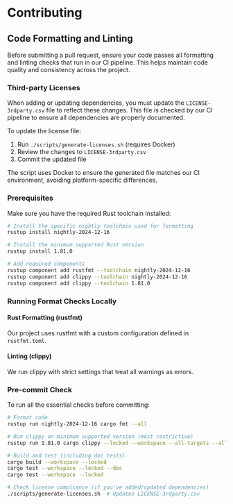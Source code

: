 # Contributing

## Code Formatting and Linting
Before submitting a pull request, ensure your code passes all formatting and linting checks that run in our CI pipeline. This helps maintain code quality and consistency across the project.

### Third-party Licenses

When adding or updating dependencies, you must update the `LICENSE-3rdparty.csv` file to reflect these changes. This file is checked by our CI pipeline to ensure all dependencies are properly documented.

To update the license file:

1. Run `./scripts/generate-licenses.sh` (requires Docker)
2. Review the changes to `LICENSE-3rdparty.csv`
3. Commit the updated file

The script uses Docker to ensure the generated file matches our CI environment, avoiding platform-specific differences.

### Prerequisites

Make sure you have the required Rust toolchain installed:

```bash
# Install the specific nightly toolchain used for formatting
rustup install nightly-2024-12-16

# Install the minimum supported Rust version
rustup install 1.81.0

# Add required components
rustup component add rustfmt --toolchain nightly-2024-12-16
rustup component add clippy --toolchain nightly-2024-12-16
rustup component add clippy --toolchain 1.81.0
```

### Running Format Checks Locally

#### Rust Formatting (rustfmt)

Our project uses rustfmt with a custom configuration defined in `rustfmt.toml`.

#### Linting (clippy)

We run clippy with strict settings that treat all warnings as errors. 

### Pre-commit Check

To run all the essential checks before committing:

```bash
# Format code
rustup run nightly-2024-12-16 cargo fmt --all

# Run clippy on minimum supported version (most restrictive)
rustup run 1.81.0 cargo clippy --locked --workspace --all-targets --all-features -- -D warnings

# Build and test (including doc tests)
cargo build --workspace --locked
cargo test --workspace --locked --doc
cargo test --workspace --locked

# Check license compliance (if you've added/updated dependencies)
./scripts/generate-licenses.sh  # Updates LICENSE-3rdparty.csv
```